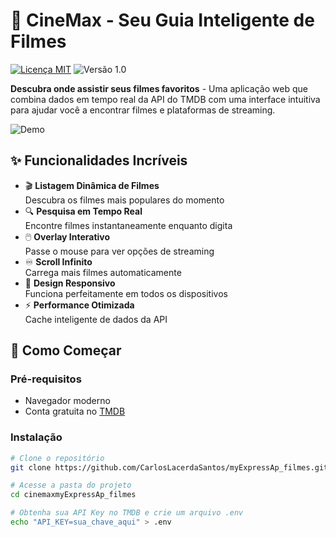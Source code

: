 # 🎥 CineMax - Seu Guia Inteligente de Filmes

[![Licença MIT](https://img.shields.io/badge/Licença-MIT-green.svg)](https://opensource.org/licenses/MIT)
![Versão 1.0](https://img.shields.io/badge/Versão-1.0-blue.svg)

**Descubra onde assistir seus filmes favoritos** - Uma aplicação web que combina dados em tempo real da API do TMDB com uma interface intuitiva para ajudar você a encontrar filmes e plataformas de streaming.

![Demo](https://media.giphy.com/media/v1.Y2lkPTc5MGI3NjExd3Z2d3FpOG1qb2xwZ3hjbGZ0a2V4a2QxZXVqM3hqYzN4Z2d6dDR6eCZlcD12MV9pbnRlcm5hbF9naWZfYnlfaWQmY3Q9Zw/3orieS4jfHJaKwkeli/giphy.gif)

## ✨ Funcionalidades Incríveis

- 🎬 **Listagem Dinâmica de Filmes**  
  Descubra os filmes mais populares do momento
- 🔍 **Pesquisa em Tempo Real**  
  Encontre filmes instantaneamente enquanto digita
- 🖱️ **Overlay Interativo**  
  Passe o mouse para ver opções de streaming
- ♾️ **Scroll Infinito**  
  Carrega mais filmes automaticamente
- 📱 **Design Responsivo**  
  Funciona perfeitamente em todos os dispositivos
- ⚡ **Performance Otimizada**  
  Cache inteligente de dados da API

## 🚀 Como Começar

### Pré-requisitos
- Navegador moderno
- Conta gratuita no [TMDB](https://www.themoviedb.org/)

### Instalação
```bash
# Clone o repositório
git clone https://github.com/CarlosLacerdaSantos/myExpressAp_filmes.git

# Acesse a pasta do projeto
cd cinemaxmyExpressAp_filmes

# Obtenha sua API Key no TMDB e crie um arquivo .env
echo "API_KEY=sua_chave_aqui" > .env